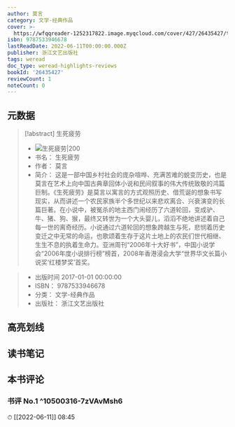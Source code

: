 ```yaml
---
author: 莫言
category: 文学-经典作品
cover: >-
  https://wfqqreader-1252317822.image.myqcloud.com/cover/427/26435427/t7_26435427.jpg
isbn: 9787533946678
lastReadDate: 2022-06-11T00:00:00.000Z
publisher: 浙江文艺出版社
tags: weread
doc_type: weread-highlights-reviews
bookId: '26435427'
reviewCount: 1
noteCount: 0
---
```


## 元数据

> [!abstract] 生死疲劳
> - ![ 生死疲劳|200](https://wfqqreader-1252317822.image.myqcloud.com/cover/427/26435427/t7_26435427.jpg)
> - 书名： 生死疲劳
> - 作者： 莫言
> - 简介：     这是一部中国乡村社会的庞杂喧哗、充满苦难的蜕变历史，也是莫言在艺术上向中国古典章回体小说和民间叙事的伟大传统致敬的鸿篇巨制。《生死疲劳》是莫言以寓言的方式观照历史、借荒诞的想象书写现实，从而讲述一个农民家族半个多世纪以来悲欢离合、兴衰演变的长篇巨著。在小说中，被冤杀的地主西门闹经历了六道轮回，变成驴、牛、猪、狗、猴，最终又转世为一个大头婴儿，滔滔不绝地讲述着自己每一世的离奇经历。小说通过六道轮回的想象跨越生与死，悲悯着历史变迁之中无常的命运，也歌颂着生存于这片土地上的农民们世代相继、生生不息的执着生命力。亚洲周刊“2006年十大好书”，中国小说学会“2006年度小说排行榜”榜首，2008年香港浸会大学“世界华文长篇小说奖‘红楼梦奖’首奖。

> - 出版时间 2017-01-01 00:00:00
> - ISBN： 9787533946678
> - 分类： 文学-经典作品
> - 出版社： 浙江文艺出版社

## 高亮划线

## 读书笔记

## 本书评论

### 书评 No.1  ^10500316-7zVAvMsh6
⏱ [[2022-06-11]]  08:45

